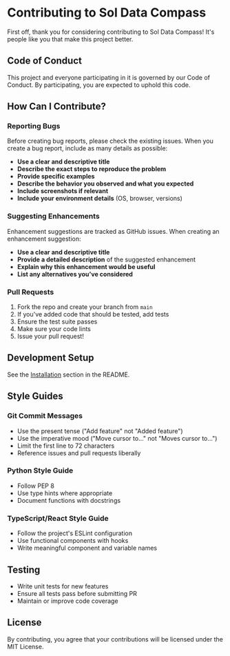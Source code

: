 # Contributing to Sol Data Compass

First off, thank you for considering contributing to Sol Data Compass! It's people like you that make this project better.

## Code of Conduct

This project and everyone participating in it is governed by our Code of Conduct. By participating, you are expected to uphold this code.

## How Can I Contribute?

### Reporting Bugs

Before creating bug reports, please check the existing issues. When you create a bug report, include as many details as possible:

- **Use a clear and descriptive title**
- **Describe the exact steps to reproduce the problem**
- **Provide specific examples**
- **Describe the behavior you observed and what you expected**
- **Include screenshots if relevant**
- **Include your environment details** (OS, browser, versions)

### Suggesting Enhancements

Enhancement suggestions are tracked as GitHub issues. When creating an enhancement suggestion:

- **Use a clear and descriptive title**
- **Provide a detailed description** of the suggested enhancement
- **Explain why this enhancement would be useful**
- **List any alternatives you've considered**

### Pull Requests

1. Fork the repo and create your branch from `main`
2. If you've added code that should be tested, add tests
3. Ensure the test suite passes
4. Make sure your code lints
5. Issue your pull request!

## Development Setup

See the [Installation](README.md#installation) section in the README.

## Style Guides

### Git Commit Messages

- Use the present tense ("Add feature" not "Added feature")
- Use the imperative mood ("Move cursor to..." not "Moves cursor to...")
- Limit the first line to 72 characters
- Reference issues and pull requests liberally

### Python Style Guide

- Follow PEP 8
- Use type hints where appropriate
- Document functions with docstrings

### TypeScript/React Style Guide

- Follow the project's ESLint configuration
- Use functional components with hooks
- Write meaningful component and variable names

## Testing

- Write unit tests for new features
- Ensure all tests pass before submitting PR
- Maintain or improve code coverage

## License

By contributing, you agree that your contributions will be licensed under the MIT License.
